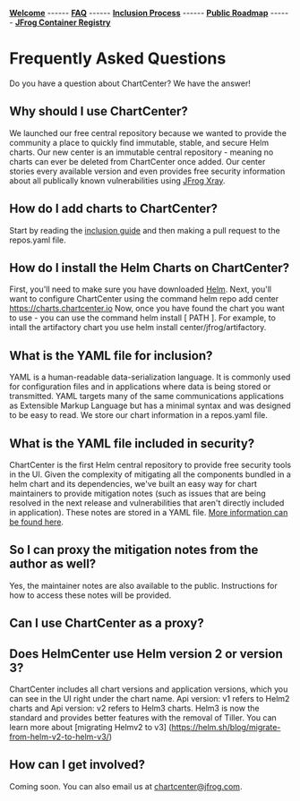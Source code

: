 [__Welcome__](index.md) ------ 
[__FAQ__](faq.md) ------ 
[__Inclusion Process__](inclusion.md) ------ 
[__Public Roadmap__](roadmap.md) ------ 
[__JFrog Container Registry__](jforg-cr.md)

# Frequently Asked Questions
Do you have a question about ChartCenter? We have the answer!

## Why should I use ChartCenter?
We launched our free central repository because we wanted to provide the community a place to quickly find immutable, stable, and secure Helm charts. Our new center is an immutable central repository - meaning no charts can ever be deleted from ChartCenter once added. Our center stories every available version and even provides free security information about all publically known vulnerabilities using [JFrog Xray](#). 

## How do I add charts to ChartCenter?
Start by reading the [inclusion guide](#) and then making a pull request to the repos.yaml file. 

## How do I install the Helm Charts on ChartCenter?
First, you'll need to make sure you have downloaded [Helm](https://helm.sh/docs/intro/install/).
Next, you'll want to configure ChartCenter using the command helm repo add center https://charts.chartcenter.io
Now, once you have found the chart you want to use - you can use the command helm install [ PATH ]. For example, to intall the artifactory chart you use helm install center/jfrog/artifactory.

## What is the YAML file for inclusion?
YAML is a human-readable data-serialization language. It is commonly used for configuration files and in applications where data is being stored or transmitted. YAML targets many of the same communications applications as Extensible Markup Language but has a minimal syntax and was designed to be easy to read. We store our chart information in a repos.yaml file. 

## What is the YAML file included in security?
ChartCenter is the first Helm central repository to provide free security tools in the UI. Given the complexity of mitigating all the components bundled in a helm chart and its dependencies, we've built an easy way for chart maintainers to provide mitigation notes (such as issues that are being resolved in the next release and vulnerabilities that aren't directly included in application). These notes are stored in a YAML file. [More information can be found here](#).

## So I can proxy the mitigation notes from the author as well? 
Yes, the maintainer notes are also available to the public. Instructions for how to access these notes will be provided.

## Can I use ChartCenter as a proxy?

## Does HelmCenter use Helm version 2 or version 3?
ChartCenter includes all chart versions and application versions, which you can see in the UI right under the chart name. Api version: v1 refers to Helm2 charts and Api version: v2 refers to Helm3 charts. Helm3 is now the standard and provides better features with the removal of Tiller. You can learn more about [migrating Helmv2 to v3] (https://helm.sh/blog/migrate-from-helm-v2-to-helm-v3/)

## How can I get involved?
Coming soon. You can also email us at chartcenter@jfrog.com.
